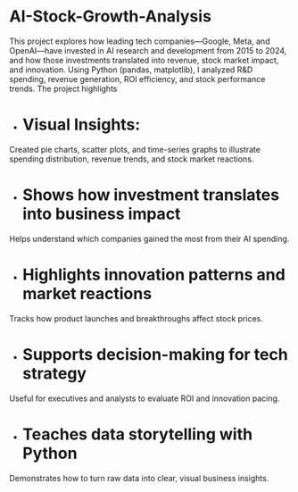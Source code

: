 # AI-Stock-Growth-Analysis
This project explores how leading tech companies—Google, Meta, and OpenAI—have invested in AI research and development from 2015 to 2024, and how those investments translated into revenue, stock market impact, and innovation. Using Python (pandas, matplotlib), I analyzed R&D spending, revenue generation, ROI efficiency, and stock performance trends. The project highlights
- # Visual Insights:
Created pie charts, scatter plots, and time-series graphs to illustrate spending distribution, revenue trends, and stock market reactions.
- # Shows how investment translates into business impact
Helps understand which companies gained the most from their AI spending.
- # Highlights innovation patterns and market reactions
Tracks how product launches and breakthroughs affect stock prices.
- # Supports decision-making for tech strategy
Useful for executives and analysts to evaluate ROI and innovation pacing.
- # Teaches data storytelling with Python
Demonstrates how to turn raw data into clear, visual business insights.
